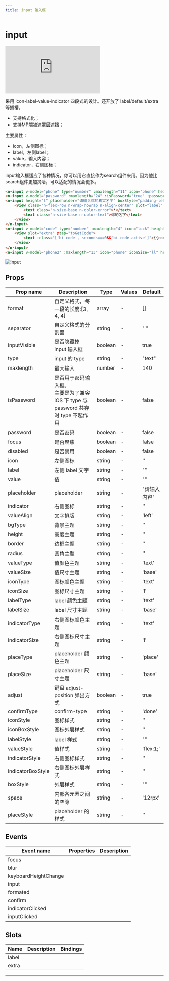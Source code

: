 ```yaml
---
title: input 输入框
---
```


# input

<div class="demo-box">
	<iframe scrolling="auto" frameborder="0" src="https://npro.redou.vip/h5/#/pages/input/input" class="demo-box-iframe"></iframe>
</div>

采用 icon-label-value-indicator 四段式的设计。还开放了 label/default/extra 等插槽。

- 支持格式化；
- 支持MP端被遮罩层遮挡；

主要属性：

- icon，左侧图标；
- label，左侧label；
- value，输入内容；
- indicator，右侧图标；

input输入框适应了各种情况，你可以用它直接作为search组件来用。因为他比search组件更加灵活，可以适配的情况会更多。

```html
<n-input v-model="phone" type="number" :maxlength="11" icon="phone" height="l" placeholder="输入手机号" space="20rpx" boxStyle="padding-left:10rpx;padding-right:10rpx;"></n-input>
<n-input v-model="password" :maxlength="24" :isPassword="true" :password="pwdNoVisible" :indicator="rightEye" icon="lock" height="l" placeholder="密码" space="20rpx" boxStyle="padding-left:10rpx;padding-right:10rpx;" @indicatorClicked="togglePwdVisible"></n-input>
<n-input height="l" placeholder="请输入你的真实名字" boxStyle="padding-left:10rpx;padding-right:10rpx;">
	<view class="n-flex-row n-wrap-nowrap n-align-center" slot="label" style="margin-right: 20rpx;">
		<text class="n-size-base n-color-error">*</text>
		<text class="n-size-base n-color-text">你的名字</text>
	</view>
</n-input>
<n-input v-model="code" type="number" :maxlength="4" icon="lock" height="l" placeholder="四位验证码" space="20rpx" boxStyle="padding-left:10rpx;padding-right:10rpx;">
	<view slot="extra" @tap="toGetCode">
		<text :class="['bi-code', seconds===0&&'bi-code-active']">{{codeHintText}}</text>
	</view>
</n-input>
<n-input v-model="phone2" :maxlength="13" icon="phone" iconSize="ll" height="l" :format="[3,4,4]" placeholder="输入手机号" separator="-" space="20rpx" boxStyle="padding-left:10rpx;padding-right:10rpx;" valueStyle="font-size:36rpx;font-weight:700;"></n-input>
```

![input](/img/coms/input.jpg)

## Props

| Prop name         | Description                                                                         | Type    | Values | Default      |
| ----------------- | ----------------------------------------------------------------------------------- | ------- | ------ | ------------ |
| format            | 自定义格式，每一段的长度:[3, 4, 4]                                                  | array   | -      | []           |
| separator         | 自定义格式的分割器                                                                  | string  | -      | " "          |
| inputVisible      | 是否隐藏掉 input 输入框                                                             | boolean | -      | true         |
| type              | input 的 type                                                                       | string  | -      | "text"       |
| maxlength         | 最大输入                                                                            | number  | -      | 140          |
| isPassword        | 是否用于密码输入框。<br>主要是为了兼容 iOS 下 type 与 password 共存时 type 不起作用 | boolean | -      | false        |
| password          | 是否密码                                                                            | boolean | -      | false        |
| focus             | 是否聚焦                                                                            | boolean | -      | false        |
| disabled          | 是否禁用                                                                            | boolean | -      | false        |
| icon              | 左侧图标                                                                            | string  | -      | ''           |
| label             | 左侧 label 文字                                                                     | string  | -      | ""           |
| value             | 值                                                                                  | string  | -      | ""           |
| placeholder       | placeholder                                                                         | string  | -      | "请输入内容" |
| indicator         | 右侧图标                                                                            | string  | -      | ''           |
| valueAlign        | 文字排版                                                                            | string  | -      | 'left'       |
| bgType            | 背景主题                                                                            | string  | -      | ''           |
| height            | 高度主题                                                                            | string  | -      | ''           |
| border            | 边框主题                                                                            | string  | -      | ''           |
| radius            | 圆角主题                                                                            | string  | -      | ''           |
| valueType         | 值颜色主题                                                                          | string  | -      | 'text'       |
| valueSize         | 值尺寸主题                                                                          | string  | -      | 'base'       |
| iconType          | 图标颜色主题                                                                        | string  | -      | 'text'       |
| iconSize          | 图标尺寸主题                                                                        | string  | -      | 'l'          |
| labelType         | label 颜色主题                                                                      | string  | -      | 'text'       |
| labelSize         | label 尺寸主题                                                                      | string  | -      | 'base'       |
| indicatorType     | 右侧图标颜色主题                                                                    | string  | -      | 'text'       |
| indicatorSize     | 右侧图标尺寸主题                                                                    | string  | -      | 'l'          |
| placeType         | placeholder 颜色主题                                                                | string  | -      | 'place'      |
| placeSize         | placeholder 尺寸主题                                                                | string  | -      | 'base'       |
| adjust            | 键盘 adjust-position 弹出方式                                                       | boolean | -      | true         |
| confirmType       | confirm-type                                                                        | string  | -      | 'done'       |
| iconStyle         | 图标样式                                                                            | string  | -      | ''           |
| iconBoxStyle      | 图标外层样式                                                                        | string  | -      | ''           |
| labelStyle        | label 样式                                                                          | string  | -      | ""           |
| valueStyle        | 值样式                                                                              | string  | -      | 'flex:1;'    |
| indicatorStyle    | 右侧图标样式                                                                        | string  | -      | ''           |
| indicatorBoxStyle | 右侧图标外层样式                                                                    | string  | -      | ''           |
| boxStyle          | 外层样式                                                                            | string  | -      | ""           |
| space             | 内部各元素之间的空隙                                                                | string  | -      | '12rpx'      |
| placeStyle        | placeholder 的样式                                                                  | string  | -      | ''           |

## Events

| Event name           | Properties | Description |
| -------------------- | ---------- | ----------- |
| focus                |            |
| blur                 |            |
| keyboardHeightChange |            |
| input                |            |
| formated             |            |
| confirm              |            |
| indicatorClicked     |            |
| inputClicked         |            |

## Slots

| Name  | Description | Bindings |
| ----- | ----------- | -------- |
| label |             |          |
| extra |             |          |

---
